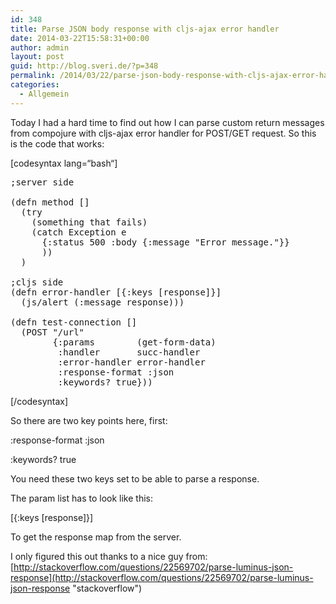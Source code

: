 ```yaml
---
id: 348
title: Parse JSON body response with cljs-ajax error handler
date: 2014-03-22T15:58:31+00:00
author: admin
layout: post
guid: http://blog.sveri.de/?p=348
permalink: /2014/03/22/parse-json-body-response-with-cljs-ajax-error-handler/
categories:
  - Allgemein
---
```

Today I had a hard time to find out how I can parse custom return messages from compojure with cljs-ajax error handler for POST/GET request. So this is the code that works:

[codesyntax lang=&#8220;bash&#8220;]

<pre>;server side

(defn method []
  (try
	(something that fails)
    (catch Exception e
      {:status 500 :body {:message "Error message."}}
      ))
  )

;cljs side
(defn error-handler [{:keys [response]}]
  (js/alert (:message response)))

(defn test-connection []
  (POST "/url"
        {:params        (get-form-data)
         :handler       succ-handler
         :error-handler error-handler
         :response-format :json
         :keywords? true}))</pre>

[/codesyntax]

So there are two key points here, first:
  
:response-format :json
  
:keywords? true
  
You need these two keys set to be able to parse a response.

The param list has to look like this:
  
[{:keys [response]}]
  
To get the response map from the server.

I only figured this out thanks to a nice guy from: [http://stackoverflow.com/questions/22569702/parse-luminus-json-response](http://stackoverflow.com/questions/22569702/parse-luminus-json-response "stackoverflow")

&nbsp;